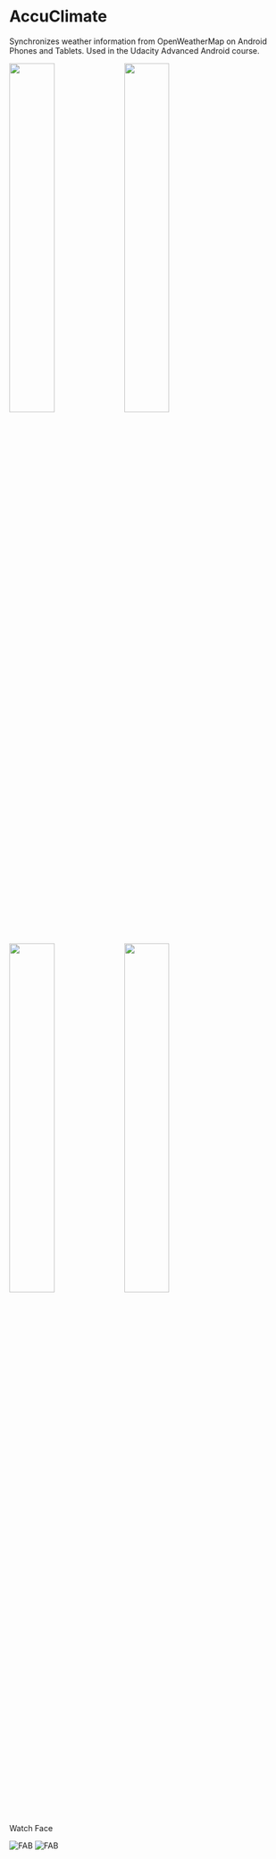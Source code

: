 AccuClimate
===================================

Synchronizes weather information from OpenWeatherMap on Android Phones and Tablets. Used in the Udacity Advanced Android course.

<img width="40%" src="https://cloud.githubusercontent.com/assets/10010065/17666510/1a843b3a-631e-11e6-88c7-0ee4d2d0b7a0.png"/> <img width="40%" src="https://cloud.githubusercontent.com/assets/10010065/17666509/1a7baaec-631e-11e6-97ab-02f97b8c60b3.png"/>

<img width="40%" src="https://cloud.githubusercontent.com/assets/10010065/17666508/1a670ed4-631e-11e6-9964-73cee13edfcb.png"/> <img width="40%" src="https://cloud.githubusercontent.com/assets/10010065/17666507/1a660d54-631e-11e6-88cb-e47652b85f43.png"/>


Watch Face 

![FAB](https://github.com/aac9095/Sunshine/blob/master/extra/image1.png "Optional Title")
![FAB](https://github.com/aac9095/Sunshine/blob/master/extra/image2.png "Optional Title")
